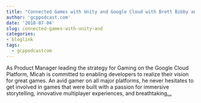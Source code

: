 ```yaml
---
title: "Connected Games with Unity and Google Cloud with Brett Bibby and Micah Baker"
author: 'gcppodcast.com'
date: '2018-07-04'
slug: connected-games-with-unity-and
categories:
- bloglink
tags:
  - gcppodcastcom
---
```


As Product Manager leading the strategy for Gaming on the Google Cloud Platform, Micah is committed to enabling developers to realize their vision for great games. An avid gamer on all major platforms, he never hesitates to get involved in games that were built with a passion for immersive storytelling, innovative multiplayer experiences, and breathtaking[... <i class="fas fa-external-link-alt"></i>](https://www.gcppodcast.com/post/episode-134-connected-games-with-unity-and-google-cloud/)

